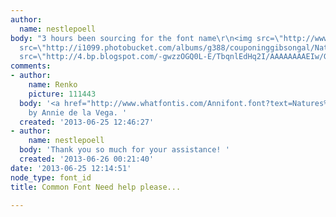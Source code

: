 ```yaml
---
author:
  name: nestlepoell
body: "3 hours been sourcing for the font name\r\n<img src=\"http://www.adventureisland.com/Ai/images/adventure_island_logo.gif\">\r\n<img
  src=\"http://i1099.photobucket.com/albums/g388/couponinggibsongal/Natures_HandLogo.jpg\">\r\n<img
  src=\"http://4.bp.blogspot.com/-gwzzOGQ0L-E/TbqnlEdHq2I/AAAAAAAAEIw/Gaa1x9luAzY/s1600/chatime%2540logo.jpg\">"
comments:
- author:
    name: Renko
    picture: 111443
  body: '<a href="http://www.whatfontis.com/Annifont.font?text=Natures%20Hand">Annifont</a>
    by Annie de la Vega. '
  created: '2013-06-25 12:46:27'
- author:
    name: nestlepoell
  body: 'Thank you so much for your assistance! '
  created: '2013-06-26 00:21:40'
date: '2013-06-25 12:14:51'
node_type: font_id
title: Common Font Need help please...

---
```

